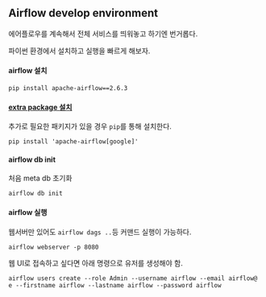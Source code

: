 ## Airflow develop environment

에어플로우를 계속해서 전체 서비스를 띄워놓고 하기엔 번거롭다.

파이썬 환경에서 설치하고 실행을 빠르게 해보자.

#### airflow 설치

`pip install apache-airflow==2.6.3`

#### [extra package 설치](https://airflow.apache.org/docs/apache-airflow/stable/extra-packages-ref.html)

추가로 필요한 패키지가 있을 경우 `pip`를 통해 설치한다.

```
pip install 'apache-airflow[google]'
```

#### airflow db init

처음 meta db 초기화

```
airflow db init
```

#### airflow 실행

웹서버만 있어도 `airflow dags ..`등 커맨드 실행이 가능하다.

```
airflow webserver -p 8080
```

웹 UI로 접속하고 싶다면 아래 명령으로 유저를 생성해야 함.

```
airflow users create --role Admin --username airflow --email airflow@
e --firstname airflow --lastname airflow --password airflow
```